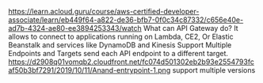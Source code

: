 https://learn.acloud.guru/course/aws-certified-developer-associate/learn/eb449f64-a822-de36-bfb7-0f0c34c87332/c656e40e-ad7b-4324-ae80-ee3894253343/watch
  What can API Gateway do?
    It allows to connect to applications running on Lambda, CE2, Or Elastic Beanstalk and services like DynamoDB and Kinesis
  Support Multiple Endpoints and Targets
    send each API endpoint to a different target.
      https://d2908q01vomqb2.cloudfront.net/fc074d501302eb2b93e2554793fcaf50b3bf7291/2019/10/11/Anand-entrypoint-1.png
  support multiple versions